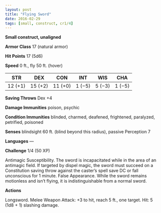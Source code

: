 ```yaml
---
layout: post
title: "Flying Sword"
date: 2016-02-29
tags: [small, construct, cr1/4]
---
```


**Small construct, unaligned**

**Armor Class** 17 (natural armor)

**Hit Points** 17 (5d6)

**Speed** 0 ft., fly 50 ft. (hover)

|   STR   |   DEX   |   CON   |   INT   |   WIS   |   CHA   |
|:-----:|:-----:|:-----:|:-----:|:-----:|:-----:|
| 12 (+1) | 15 (+2) | 11 (+0) | 1 (−5) | 5 (−3) | 1 (−5) |

**Saving Throws** Dex +4 

**Damage Immunities** poison, psychic 

**Condition Immunities** blinded, charmed, deafened, frightened, paralyzed, petrified, poisoned 

**Senses** blindsight 60 ft. (blind beyond this radius), passive Perception 7 

**Languages** — 

**Challenge** 1/4 (50 XP)

 Antimagic Susceptibility. The sword is incapacitated while in the area of an antimagic field. If targeted by dispel magic, the sword must succeed on a Constitution saving throw against the caster’s spell save DC or fall unconscious for 1 minute. False Appearance. While the sword remains motionless and isn’t flying, it is indistinguishable from a normal sword. 

**Actions** 

Longsword. Melee Weapon Attack: +3 to hit, reach 5 ft., one target. Hit: 5 (1d8 + 1) slashing damage.